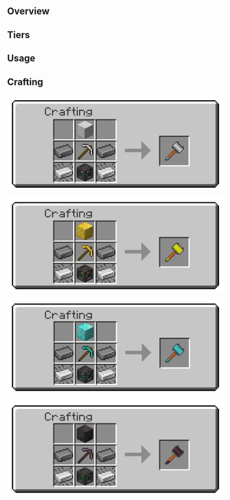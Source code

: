 ## Overview


## Tiers



## Usage



## Crafting

![Iron Hammer Recipe](/assets/craftory-tech/crafting/iron_power_hammer.png)

![Gold Hammer Recipe](/assets/craftory-tech/crafting/golden_power_hammer.png)

![Diamond Hammer Recipe](/assets/craftory-tech/crafting/diamond_power_hammer.png)

![Netherite Hammer Recipe](/assets/craftory-tech/crafting/netherite_power_hammer.png)
